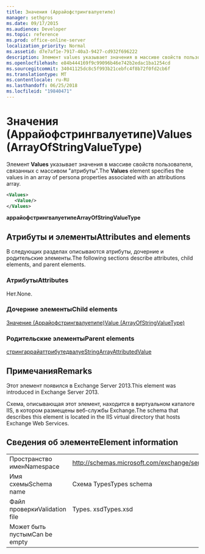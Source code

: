 ```yaml
---
title: Значения (Аррайофстрингвалуетипе)
manager: sethgros
ms.date: 09/17/2015
ms.audience: Developer
ms.topic: reference
ms.prod: office-online-server
localization_priority: Normal
ms.assetid: d7e7af1e-7917-40a3-9427-cd932f696222
description: Элемент values указывает значения в массиве свойств пользователя, связанных с массивом "атрибуты".
ms.openlocfilehash: e84b444169f9c99096b46e742b2edac1ba1254cd
ms.sourcegitcommit: 34041125dc8c5f993b21cebfc4f8b72f0fd2cb6f
ms.translationtype: MT
ms.contentlocale: ru-RU
ms.lasthandoff: 06/25/2018
ms.locfileid: "19840471"
---
```

# <a name="values-arrayofstringvaluetype"></a><span data-ttu-id="6ddae-103">Значения (Аррайофстрингвалуетипе)</span><span class="sxs-lookup"><span data-stu-id="6ddae-103">Values (ArrayOfStringValueType)</span></span>

<span data-ttu-id="6ddae-104">Элемент **Values** указывает значения в массиве свойств пользователя, связанных с массивом "атрибуты".</span><span class="sxs-lookup"><span data-stu-id="6ddae-104">The **Values** element specifies the values in an array of persona properties associated with an attributions array.</span></span> 
  
```XML
<Values>
   <Value/>
</Values>
```

<span data-ttu-id="6ddae-105">**аррайофстрингвалуетипе**</span><span class="sxs-lookup"><span data-stu-id="6ddae-105">**ArrayOfStringValueType**</span></span>

## <a name="attributes-and-elements"></a><span data-ttu-id="6ddae-106">Атрибуты и элементы</span><span class="sxs-lookup"><span data-stu-id="6ddae-106">Attributes and elements</span></span>

<span data-ttu-id="6ddae-107">В следующих разделах описываются атрибуты, дочерние и родительские элементы.</span><span class="sxs-lookup"><span data-stu-id="6ddae-107">The following sections describe attributes, child elements, and parent elements.</span></span>
  
### <a name="attributes"></a><span data-ttu-id="6ddae-108">Атрибуты</span><span class="sxs-lookup"><span data-stu-id="6ddae-108">Attributes</span></span>

<span data-ttu-id="6ddae-109">Нет.</span><span class="sxs-lookup"><span data-stu-id="6ddae-109">None.</span></span>
  
### <a name="child-elements"></a><span data-ttu-id="6ddae-110">Дочерние элементы</span><span class="sxs-lookup"><span data-stu-id="6ddae-110">Child elements</span></span>

[<span data-ttu-id="6ddae-111">Значение (Аррайофстрингвалуетипе)</span><span class="sxs-lookup"><span data-stu-id="6ddae-111">Value (ArrayOfStringValueType)</span></span>](value-arrayofstringvaluetype.md)
  
### <a name="parent-elements"></a><span data-ttu-id="6ddae-112">Родительские элементы</span><span class="sxs-lookup"><span data-stu-id="6ddae-112">Parent elements</span></span>

[<span data-ttu-id="6ddae-113">стрингаррайаттрибутедвалуе</span><span class="sxs-lookup"><span data-stu-id="6ddae-113">StringArrayAttributedValue</span></span>](stringarrayattributedvalue.md)
  
## <a name="remarks"></a><span data-ttu-id="6ddae-114">Примечания</span><span class="sxs-lookup"><span data-stu-id="6ddae-114">Remarks</span></span>

<span data-ttu-id="6ddae-115">Этот элемент появился в Exchange Server 2013.</span><span class="sxs-lookup"><span data-stu-id="6ddae-115">This element was introduced in Exchange Server 2013.</span></span>
  
<span data-ttu-id="6ddae-116">Схема, описывающая этот элемент, находится в виртуальном каталоге IIS, в котором размещены веб-службы Exchange.</span><span class="sxs-lookup"><span data-stu-id="6ddae-116">The schema that describes this element is located in the IIS virtual directory that hosts Exchange Web Services.</span></span>
  
## <a name="element-information"></a><span data-ttu-id="6ddae-117">Сведения об элементе</span><span class="sxs-lookup"><span data-stu-id="6ddae-117">Element information</span></span>

|||
|:-----|:-----|
|<span data-ttu-id="6ddae-118">Пространство имен</span><span class="sxs-lookup"><span data-stu-id="6ddae-118">Namespace</span></span>  <br/> |http://schemas.microsoft.com/exchange/services/2006/types  <br/> |
|<span data-ttu-id="6ddae-119">Имя схемы</span><span class="sxs-lookup"><span data-stu-id="6ddae-119">Schema name</span></span>  <br/> |<span data-ttu-id="6ddae-120">Схема Types</span><span class="sxs-lookup"><span data-stu-id="6ddae-120">Types schema</span></span>  <br/> |
|<span data-ttu-id="6ddae-121">Файл проверки</span><span class="sxs-lookup"><span data-stu-id="6ddae-121">Validation file</span></span>  <br/> |<span data-ttu-id="6ddae-122">Types. xsd</span><span class="sxs-lookup"><span data-stu-id="6ddae-122">Types.xsd</span></span>  <br/> |
|<span data-ttu-id="6ddae-123">Может быть пустым</span><span class="sxs-lookup"><span data-stu-id="6ddae-123">Can be empty</span></span>  <br/> ||
   

